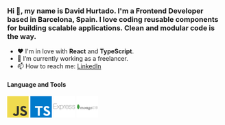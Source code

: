 ### Hi 👋, my name is David Hurtado. I'm a Frontend Developer based in Barcelona, Spain. I love coding reusable components for building scalable applications. Clean and modular code is the way.


* :heart: I'm in love with **React** and **TypeScript**.
* 🔭 I’m currently working as a freelancer.
* 📫 How to reach me: [LinkedIn](https://www.linkedin.com/in/david-hurtado-g)

#### Language and Tools

 
<p float="left">
  <img src="https://raw.githubusercontent.com/github/explore/80688e429a7d4ef2fca1e82350fe8e3517d3494d/topics/javascript/javascript.png" width="50" />
  <img src="https://raw.githubusercontent.com/github/explore/80688e429a7d4ef2fca1e82350fe8e3517d3494d/topics/typescript/typescript.png" width="50" /> 
  <img src="https://raw.githubusercontent.com/github/explore/80688e429a7d4ef2fca1e82350fe8e3517d3494d/topics/express/express.png" width="50" />
  <img src="https://raw.githubusercontent.com/github/explore/80688e429a7d4ef2fca1e82350fe8e3517d3494d/topics/mongodb/mongodb.png" width="50" />
</p>

<!--
**davidhurtadodev/davidhurtadodev** is a ✨ _special_ ✨ repository because its `README.md` (this file) appears on your GitHub profile.

Here are some ideas to get you started:

- 🔭 I’m currently working on ...
- 🌱 I’m currently learning ...
- 👯 I’m looking to collaborate on ...
- 🤔 I’m looking for help with ...
- 💬 Ask me about. ...
- 📫 How to reach me: ...
- 😄 Pronouns: ...
- ⚡ Fun fact: ...
-->
